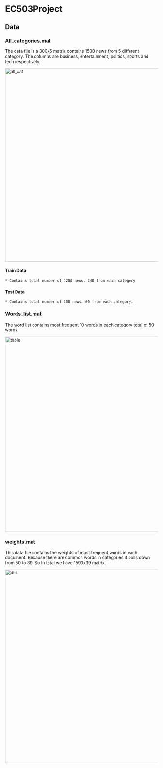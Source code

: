 # EC503Project
## Data
### All_categories.mat
The data file is a 300x5 matrix contains 1500 news from 5 different category. The columns are business, entertainment, politics, sports and tech respectively. 

<img width="639" alt="all_cat" src="https://user-images.githubusercontent.com/55101879/80283552-63039280-86e6-11ea-8b3b-15aa3f47e801.png">

  #### Train Data
    * Contains total number of 1200 news. 240 from each category
  #### Test Data
    * Contains total number of 300 news. 60 from each category.
    
### Words_list.mat
The word list contains most frequent 10 words in each category total of 50 words.

<img width="644" alt="table" src="https://user-images.githubusercontent.com/55101879/80283559-69920a00-86e6-11ea-814a-9e25e5b52acd.png">

### weights.mat
This data file contains the weights of most frequent words in each document. Because there are common words in categories it boils down from 50 to 39. So In total we have 1500x39 matrix.

<img width="638" alt="dist" src="https://user-images.githubusercontent.com/55101879/80283616-e7561580-86e6-11ea-912d-30371ad23c38.png">
